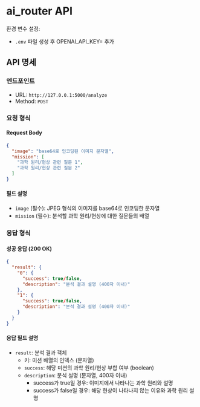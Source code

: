 # ai_router API
환경 변수 설정:
- `.env` 파일 생성 후 OPENAI_API_KEY= 추가
## API 명세
### 엔드포인트
- URL: `http://127.0.0.1:5000/analyze`
- Method: `POST`

### 요청 형식
#### Request Body
```json
{
  "image": "base64로 인코딩된 이미지 문자열",
  "mission": [
    "과학 원리/현상 관련 질문 1",
    "과학 원리/현상 관련 질문 2"
  ]
}
```

#### 필드 설명
- `image` (필수): JPEG 형식의 이미지를 base64로 인코딩한 문자열
- `mission` (필수): 분석할 과학 원리/현상에 대한 질문들의 배열

### 응답 형식
#### 성공 응답 (200 OK)
```json
{
  "result": {
    "0": {
      "success": true/false,
      "description": "분석 결과 설명 (400자 이내)"
    },
    "1": {
      "success": true/false,
      "description": "분석 결과 설명 (400자 이내)"
    }
  }
}
```

#### 응답 필드 설명
- `result`: 분석 결과 객체
  - 키: 미션 배열의 인덱스 (문자열)
  - `success`: 해당 미션의 과학 원리/현상 부합 여부 (boolean)
  - `description`: 분석 설명 (문자열, 400자 이내)
    - success가 true일 경우: 이미지에서 나타나는 과학 원리와 설명
    - success가 false일 경우: 해당 현상이 나타나지 않는 이유와 과학 원리 설명
